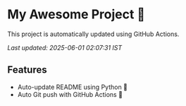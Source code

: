 # My Awesome Project 🚀

This project is automatically updated using GitHub Actions.

_Last updated: 2025-06-01 02:07:31 IST_

## Features
- Auto-update README using Python 🐍
- Auto Git push with GitHub Actions 🤖
